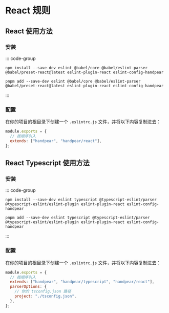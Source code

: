 # React 规则

## React 使用方法

### 安装

::: code-group

```shell [npm]
npm install --save-dev eslint @babel/core @babel/eslint-parser @babel/preset-react@latest eslint-plugin-react eslint-config-handpear
```

```shell [pnpm]
pnpm add --save-dev eslint @babel/core @babel/eslint-parser @babel/preset-react@latest eslint-plugin-react eslint-config-handpear
```

:::

### 配置

在你的项目的根目录下创建一个 `.eslintrc.js` 文件，并将以下内容复制进去：

```js
module.exports = {
  // 按顺序引入
  extends: ["handpear", "handpear/react"],
};
```

## React Typescript 使用方法

### 安装

::: code-group

```shell [npm]
npm install --save-dev eslint typescript @typescript-eslint/parser @typescript-eslint/eslint-plugin eslint-plugin-react eslint-config-handpear
```

```shell [pnpm]
pnpm add --save-dev eslint typescript @typescript-eslint/parser @typescript-eslint/eslint-plugin eslint-plugin-react eslint-config-handpear
```

:::

### 配置

在你的项目的根目录下创建一个 `.eslintrc.js` 文件，并将以下内容复制进去：

```js
module.exports = {
  // 按顺序引入
  extends: ["handpear", "handpear/typescript", "handpear/react"],
  parserOptions: {
    // 你的 tsconfig.json 路径
    project: "./tsconfig.json",
  },
};
```
